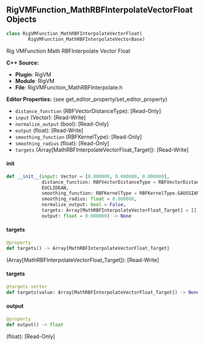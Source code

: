 ## RigVMFunction_MathRBFInterpolateVectorFloat Objects

```python
class RigVMFunction_MathRBFInterpolateVectorFloat(
        RigVMFunction_MathRBFInterpolateVectorBase)
```

Rig VMFunction Math RBFInterpolate Vector Float

**C++ Source:**

- **Plugin**: RigVM
- **Module**: RigVM
- **File**: RigVMFunction_MathRBFInterpolate.h

**Editor Properties:** (see get_editor_property/set_editor_property)

- ``distance_function`` (RBFVectorDistanceType):  [Read-Only]
- ``input`` (Vector):  [Read-Write]
- ``normalize_output`` (bool):  [Read-Only]
- ``output`` (float):  [Read-Write]
- ``smoothing_function`` (RBFKernelType):  [Read-Only]
- ``smoothing_radius`` (float):  [Read-Only]
- ``targets`` (Array[MathRBFInterpolateVectorFloat_Target]):  [Read-Write]

<a id="unreal.RigVMFunction_MathRBFInterpolateVectorFloat.__init__"></a>

#### __init__

```python
def __init__(input: Vector = [0.000000, 0.000000, 0.000000],
             distance_function: RBFVectorDistanceType = RBFVectorDistanceType.
             EUCLIDEAN,
             smoothing_function: RBFKernelType = RBFKernelType.GAUSSIAN,
             smoothing_radius: float = 0.000000,
             normalize_output: bool = False,
             targets: Array[MathRBFInterpolateVectorFloat_Target] = [],
             output: float = 0.000000) -> None
```

<a id="unreal.RigVMFunction_MathRBFInterpolateVectorFloat.targets"></a>

#### targets

```python
@property
def targets() -> Array[MathRBFInterpolateVectorFloat_Target]
```

(Array[MathRBFInterpolateVectorFloat_Target]):  [Read-Write]

<a id="unreal.RigVMFunction_MathRBFInterpolateVectorFloat.targets"></a>

#### targets

```python
@targets.setter
def targets(value: Array[MathRBFInterpolateVectorFloat_Target]) -> None
```

<a id="unreal.RigVMFunction_MathRBFInterpolateVectorFloat.output"></a>

#### output

```python
@property
def output() -> float
```

(float):  [Read-Only]

<a id="unreal.RigUnit_MathRBFInterpolateVectorFloat"></a>